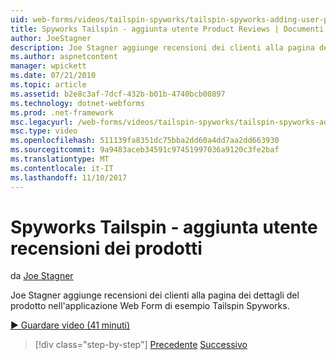 ```yaml
---
uid: web-forms/videos/tailspin-spyworks/tailspin-spyworks-adding-user-product-reviews
title: Spyworks Tailspin - aggiunta utente Product Reviews | Documenti Microsoft
author: JoeStagner
description: Joe Stagner aggiunge recensioni dei clienti alla pagina dei dettagli del prodotto nell'applicazione Web Form di esempio Tailspin Spyworks.
ms.author: aspnetcontent
manager: wpickett
ms.date: 07/21/2010
ms.topic: article
ms.assetid: b2e8c3af-7dcf-432b-b01b-4740bcb00897
ms.technology: dotnet-webforms
ms.prod: .net-framework
msc.legacyurl: /web-forms/videos/tailspin-spyworks/tailspin-spyworks-adding-user-product-reviews
msc.type: video
ms.openlocfilehash: 511139fa8351dc75bba2dd60a4dd7aa2dd663930
ms.sourcegitcommit: 9a9483aceb34591c97451997036a9120c3fe2baf
ms.translationtype: MT
ms.contentlocale: it-IT
ms.lasthandoff: 11/10/2017
---
```

<a name="tailspin-spyworks---adding-user-product-reviews"></a>Spyworks Tailspin - aggiunta utente recensioni dei prodotti
====================
da [Joe Stagner](https://github.com/JoeStagner)

Joe Stagner aggiunge recensioni dei clienti alla pagina dei dettagli del prodotto nell'applicazione Web Form di esempio Tailspin Spyworks.

[&#9654; Guardare video (41 minuti)](https://channel9.msdn.com/Blogs/ASP-NET-Site-Videos/tailspin-spyworks-adding-user-product-reviews)

>[!div class="step-by-step"]
[Precedente](tailspin-spyworks-final-check-out.md)
[Successivo](tailspin-spyworks-displaying-user-reviews.md)
